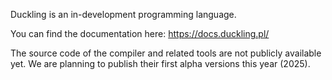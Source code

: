 Duckling is an in-development programming language.

You can find the documentation here: <https://docs.duckling.pl/>

The source code of the compiler and related tools are not publicly available yet.
We are planning to publish their first alpha versions this year (2025).
